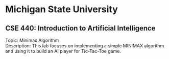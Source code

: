 # Michigan State University
## CSE 440: Introduction to Artificial Intelligence
Topic: Minimax Algorithm  
Description: This lab focuses on implementing a simple MINIMAX algorithm and using it to build an AI player for Tic-Tac-Toe game.
